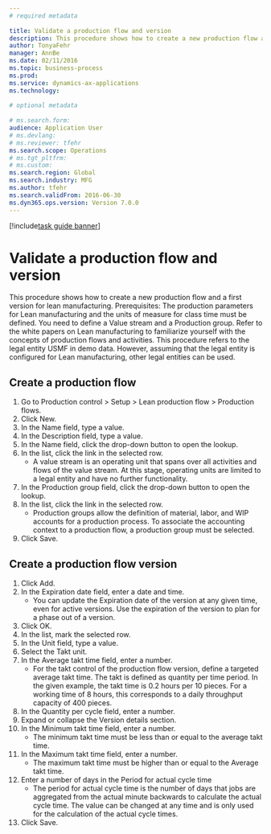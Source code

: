 ```yaml
--- 
# required metadata 
 
title: Validate a production flow and version
description: This procedure shows how to create a new production flow and a first version for lean manufacturing. 
author: TonyaFehr 
manager: AnnBe 
ms.date: 02/11/2016
ms.topic: business-process 
ms.prod:  
ms.service: dynamics-ax-applications 
ms.technology:  
 
# optional metadata 
 
# ms.search.form:   
audience: Application User 
# ms.devlang:  
# ms.reviewer: tfehr 
ms.search.scope: Operations 
# ms.tgt_pltfrm:  
# ms.custom:  
ms.search.region: Global
ms.search.industry: MFG
ms.author: tfehr 
ms.search.validFrom: 2016-06-30 
ms.dyn365.ops.version: Version 7.0.0 
---
```


[!include[task guide banner](.../includes/task-guide-banner.md)]

# Validate a production flow and version

This procedure shows how to create a new production flow and a first version for lean manufacturing. Prerequisites: The production parameters for Lean manufacturing and the units of measure for class time must be defined. You need to define a Value stream and a Production group. Refer to the white papers on Lean manufacturing to familiarize yourself with the concepts of production flows and activities. This procedure refers to the legal entity USMF in demo data. However, assuming that the legal entity is configured for Lean manufacturing, other legal entities can be used.


## Create a production flow
1. Go to Production control > Setup > Lean production flow > Production flows.
2. Click New.
3. In the Name field, type a value.
4. In the Description field, type a value.
5. In the Name field, click the drop-down button to open the lookup.
6. In the list, click the link in the selected row.
    * A value stream is an operating unit that spans over all activities and flows of the value stream.   At this stage, operating units are limited to a legal entity and have no further functionality.  
7. In the Production group field, click the drop-down button to open the lookup.
8. In the list, click the link in the selected row.
    * Production groups allow the definition of material, labor, and WIP accounts for a production process. To associate the accounting context to a production flow, a production group must be selected.  
9. Click Save.

## Create a production flow version
1. Click Add.
2. In the Expiration date field, enter a date and time.
    * You can update the Expiration date of the version at any given time, even for active versions. Use the expiration of the version to plan for a phase out of a version.  
3. Click OK.
4. In the list, mark the selected row.
5. In the Unit field, type a value.
6. Select the Takt unit.
7. In the Average takt time field, enter a number.
    * For the takt control of the production flow version, define a targeted average takt time.   The takt is defined as quantity  per time period.  In the given example, the takt time is 0.2 hours per 10 pieces. For a working time of 8 hours, this corresponds to a daily throughput capacity of 400 pieces.  
8. In the Quantity per cycle field, enter a number.
9. Expand or collapse the Version details section.
10. In the Minimum takt time field, enter a number.
    * The minimum takt time must be less than or equal to the average takt time.  
11. In the Maximum takt time field, enter a number.
    * The maximum takt time must be higher than or equal to the Average takt time.  
12. Enter a number of days in the Period for actual cycle time
    * The period for actual cycle time is the number of days that jobs are aggregated from the actual minute backwards to calculate the actual cycle time. The value can be changed at any time and is only used for the calculation of the actual cycle times.  
13. Click Save.

